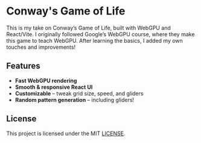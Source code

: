 # Conway's Game of Life

This is my take on Conway’s Game of Life, built with WebGPU and React/Vite. I originally followed Google’s WebGPU course, where they make this game to teach WebGPU. After learning the basics, I added my own touches and improvements!

## Features

-  **Fast WebGPU rendering**  
-  **Smooth & responsive React UI**  
-  **Customizable** – tweak grid size, speed, and gliders  
-  **Random pattern generation** – including gliders!  

## License

This project is licensed under the MIT [LICENSE](./LICENSE).

